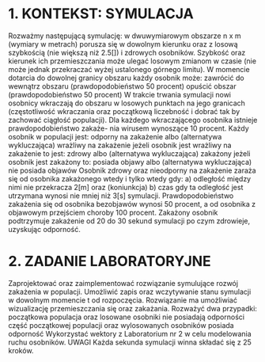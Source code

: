 
# 1. KONTEKST: SYMULACJA
Rozważmy następującą symulację: w dwuwymiarowym obszarze n x m (wymiary w metrach) porusza się w dowolnym kierunku oraz z losową szybkością (nie większą niż 2.5[]) i zdrowych osobników. Szybkość oraz kierunek ich przemieszczania może ulegać losowym zmianom w czasie (nie może jednak przekraczać wyżej ustalonego górnego limitu). W momencie dotarcia do dowolnej granicy obszaru każdy osobnik może:
zawrócić do wewnątrz obszaru (prawdopodobieństwo 50 procent) opuścić obszar (prawdopodobieństwo 50 procent)
W trakcie trwania symulacji nowi osobnicy wkraczają do obszaru w losowych punktach na jego granicach (częstotliwość wkraczania oraz początkową liczebność i dobrać tak by zachować ciągłość populacji). Dla każdego wkraczającego osobnika istnieje prawdopodobieństwo zakaże- nia wirusem wynoszące 10 procent.
Każdy osobnik w populacji jest:
odporny na zakażenie
albo (alternatywa wykluczająca) wrażliwy na zakażenie
jeżeli osobnik jest wrażliwy na zakażenie to jest:
zdrowy
albo (alternatywa wykluczająca)
zakażony
jeżeli osobnik jest zakażony to:
posiada objawy
albo (alternatywa wykluczająca)
nie posiada objawów
Osobnik zdrowy oraz nieodporny na zakażenie zaraża się od osobnika zakażonego wtedy i tylko wtedy gdy: a) odległość między nimi nie przekracza 2[m] oraz (koniunkcja) b) czas gdy ta odległość jest utrzymana wynosi nie mniej niż 3[s] symulacji. Prawdopodobieństwo zakażenia się od osobnika bezobjawów wynosi 50 procent, a od osobnika z objawowym przejściem choroby 100 procent. Zakażony osobnik podtrzymuje zakażenie od 20 do 30 sekund symulacji po czym zdrowieje, uzyskując odporność.
# 2. ZADANIE LABORATORYJNE
Zaprojektować oraz zaimplementować rozwiązanie symulujące rozwój zakażenia w populacji. Umożliwić zapis oraz wczytywanie stanu symulacji w dowolnym momencie t od rozpoczęcia. Rozwiązanie ma umożliwiać wizualizację przemieszczania się oraz zakażania. Rozważyć dwa przypadki:
początkowa populacja oraz losowane osobniki nie posiadają odporności
część początkowej populacji oraz wylosowanych osobników posiada odporność Wykorzystać wektory z Laboratorium nr 2 w celu modelowania ruchu osobników.
UWAGI
Każda sekunda symulacji winna składać się z 25 kroków.
